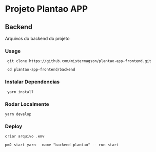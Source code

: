 # Projeto Plantao APP


## Backend
Arquivos do backend do projeto

### Usage

``` git clone https://github.com/mistermagson/plantao-app-frontend.git```

``` cd plantao-app-frontend/backend```

### Instalar Dependencias

``` yarn install```

### Rodar Localmente

``` yarn develop ```

### Deploy

``` criar arquivo .env ```

``` pm2 start yarn --name "backend-plantao" -- run start ```
